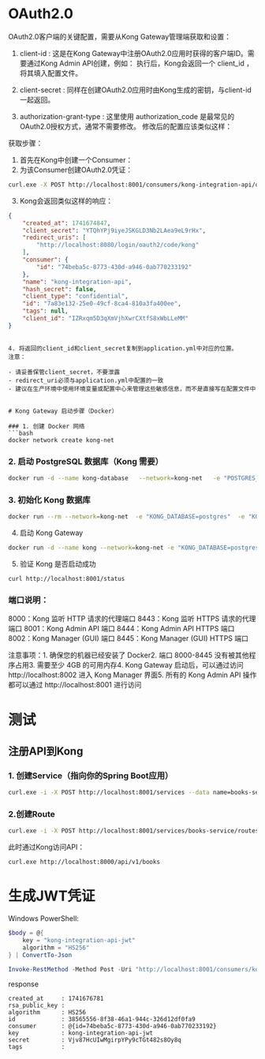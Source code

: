 
# OAuth2.0
OAuth2.0客户端的关键配置，需要从Kong Gateway管理端获取和设置：

1. client-id : 这是在Kong Gateway中注册OAuth2.0应用时获得的客户端ID。需要通过Kong Admin API创建，例如：
执行后，Kong会返回一个 client_id ，将其填入配置文件。

2. client-secret : 同样在创建OAuth2.0应用时由Kong生成的密钥，与client-id一起返回。
3. authorization-grant-type : 这里使用 authorization_code 是最常见的OAuth2.0授权方式，通常不需要修改。
修改后的配置应该类似这样：

获取步骤：

1. 首先在Kong中创建一个Consumer：
2. 为该Consumer创建OAuth2.0凭证：
```bash
curl.exe -X POST http://localhost:8001/consumers/kong-integration-api/oauth2 --data "name=kong-integration-api" --data "redirect_uris=http://localhost:8080/login/oauth2/code/kong"

```

3. Kong会返回类似这样的响应：
```json
{
	"created_at": 1741674847,
	"client_secret": "YTQhYPj9iyeJSKGLD3Nb2LAea9eL9rHx",
	"redirect_uris": [
		"http://localhost:8080/login/oauth2/code/kong"
	],
	"consumer": {
		"id": "74beba5c-8773-430d-a946-0ab770233192"
	},
	"name": "kong-integration-api",
	"hash_secret": false,
	"client_type": "confidential",
	"id": "7a83e132-25e0-49cf-8ca4-810a3fa400ee",
	"tags": null,
	"client_id": "IZRxqm5D3qXmVjhXwrCXtfS8xWbLLeMM"
}
 ```
```

4. 将返回的client_id和client_secret复制到application.yml中对应的位置。
注意：

- 请妥善保管client_secret，不要泄露
- redirect_uri必须与application.yml中配置的一致
- 建议在生产环境中使用环境变量或配置中心来管理这些敏感信息，而不是直接写在配置文件中


# Kong Gateway 启动步骤（Docker）

### 1. 创建 Docker 网络
```bash
docker network create kong-net
```

### 2. 启动 PostgreSQL 数据库（Kong 需要）
```bash
docker run -d --name kong-database   --network=kong-net   -e "POSTGRES_USER=kong"   -e "POSTGRES_DB=kong"   -e "POSTGRES_PASSWORD=kongpass"   postgres:13
```

### 3. 初始化 Kong 数据库

```bash
docker run --rm --network=kong-net  -e "KONG_DATABASE=postgres"  -e "KONG_PG_HOST=kong-database"  -e "KONG_PG_USER=kong"  -e "KONG_PG_PASSWORD=kongpass"  kong:latest kong migrations bootstrap
```

4. 启动 Kong Gateway
```bash
docker run -d --name kong --network=kong-net -e "KONG_DATABASE=postgres" -e "KONG_PG_HOST=kong-database" -e "KONG_PG_USER=kong" -e "KONG_PG_PASSWORD=kongpass" -e "KONG_PROXY_ACCESS_LOG=/dev/stdout" -e "KONG_ADMIN_ACCESS_LOG=/dev/stdout" -e "KONG_PROXY_ERROR_LOG=/dev/stderr" -e "KONG_ADMIN_ERROR_LOG=/dev/stderr"  -e "KONG_ADMIN_LISTEN=0.0.0.0:8001"  -e "KONG_ADMIN_GUI_URL=http://localhost:8002"  -p 8000:8000  -p 8443:8443  -p 8001:8001  -p 8444:8444  -p 8002:8002  -p 8445:8445   kong:latest
```  
5. 验证 Kong 是否启动成功
```
curl http://localhost:8001/status
```

### 端口说明：
8000：Kong 监听 HTTP 请求的代理端口
8443：Kong 监听 HTTPS 请求的代理端口
8001：Kong Admin API 端口
8444：Kong Admin API HTTPS 端口
8002：Kong Manager (GUI) 端口
8445：Kong Manager (GUI) HTTPS 端口

注意事项：1. 确保您的机器已经安装了 Docker2. 端口 8000-8445 没有被其他程序占用3. 需要至少 4GB 的可用内存4. Kong Gateway 启动后，可以通过访问 http://localhost:8002 进入 Kong Manager 界面5. 所有的 Kong Admin API 操作都可以通过 http://localhost:8001 进行访问


# 测试
## 注册API到Kong
### 1. 创建Service（指向你的Spring Boot应用）

```bash
curl.exe -i -X POST http://localhost:8001/services --data name=books-service --data url='http://127.0.0.1:8080'
```
### 2.创建Route
```bash
curl.exe -i -X POST http://localhost:8001/services/books-service/routes --data 'paths[]=/api/v1/books' --data name=books-route
```

此时通过Kong访问API：
```bash
curl.exe http://localhost:8000/api/v1/books
```

# 生成JWT凭证
Windows PowerShell:
```powershell
$body = @{
    key = "kong-integration-api-jwt"
    algorithm = "HS256"
} | ConvertTo-Json

Invoke-RestMethod -Method Post -Uri "http://localhost:8001/consumers/kong-integration-api/jwt" -Body $body -ContentType "application/json"
```
response
```
created_at     : 1741676781
rsa_public_key :
algorithm      : HS256
id             : 38565556-8f38-46a1-944c-326d12df0fa9
consumer       : @{id=74beba5c-8773-430d-a946-0ab770233192}
key            : kong-integration-api-jwt
secret         : Vjv87HcUIwMgirpYPy9cTGt482s8Oy8q
tags           :
```
  
  